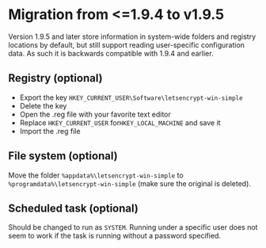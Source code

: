 ﻿---
sidebar: manual
---

# Migration from <=1.9.4 to v1.9.5
Version 1.9.5 and later store information in system-wide folders and registry locations by 
default, but still support reading user-specific configuration data. As such it is backwards 
compatible with 1.9.4 and earlier.

## Registry (optional)
- Export the key `HKEY_CURRENT_USER\Software\letsencrypt-win-simple`
- Delete the key 
- Open the .reg file with your favorite text editor
- Replace `HKEY_CURRENT_USER` for`HKEY_LOCAL_MACHINE` and save it
- Import the .reg file

## File system (optional)
Move the folder `%appdata%\letsencrypt-win-simple` to `%programdata%\letsencrypt-win-simple`
(make sure the original is deleted).

## Scheduled task (optional)
Should be changed to run as `SYSTEM`. Running under a specific user does not seem to work
if the task is running without a password specified.